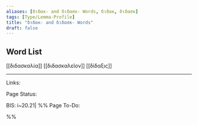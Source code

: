 ```yaml
---
aliases: [διδακ- and διδασκ- Words, διδακ, διδασκ]
tags: [Type/Lemma-Profile]
title: "διδακ- and διδασκ- Words" 
draft: false
---
```



## Word List
[[διδασκαλία]]
[[διδασκαλεῖον]]
[[δίδαξις]]


--- 
Links: 

Page Status: 

BIS: i~20.21|
%%
Page To-Do:

%%